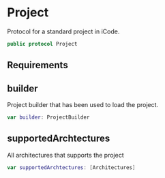 # Project

Protocol for a standard project in iCode.

``` swift
public protocol Project
```

## Requirements

## builder

Project builder that has been used to load the project.

``` swift
var builder: ProjectBuilder
```

## supportedArchtectures

All architectures that supports the project

``` swift
var supportedArchtectures: [Architectures]
```
